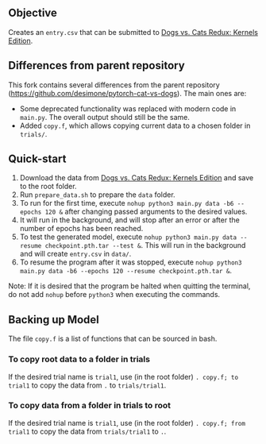 ## Objective

Creates an `entry.csv` that can be submitted to [Dogs vs. Cats Redux: Kernels Edition](https://www.kaggle.com/c/dogs-vs-cats-redux-kernels-edition/).

## Differences from parent repository

This fork contains several differences from the parent repository (https://github.com/desimone/pytorch-cat-vs-dogs). The main ones are:
- Some deprecated functionality was replaced with modern code in `main.py`. The overall output should still be the same.
- Added `copy.f`, which allows copying current data to a chosen folder in `trials/`.

## Quick-start

1. Download the data from [Dogs vs. Cats Redux: Kernels Edition](https://www.kaggle.com/c/dogs-vs-cats-redux-kernels-edition/) and save to the root folder.
2. Run `prepare_data.sh` to prepare the `data` folder.
2. To run for the first time, execute `nohup python3 main.py data -b6 --epochs 120 &` after changing passed arguments to the desired values.
3. It will run in the background, and will stop after an error or after the number of epochs has been reached.
4. To test the generated model, execute `nohup python3 main.py data --resume checkpoint.pth.tar --test &`. This will run in the background and will create `entry.csv` in `data/`.
5. To resume the program after it was stopped, execute `nohup python3 main.py data -b6 --epochs 120 --resume checkpoint.pth.tar &`.

Note: If it is desired that the program be halted when quitting the terminal, do not add `nohup` before `python3` when executing the commands.

## Backing up Model

The file `copy.f` is a list of functions that can be sourced in bash. 

### To copy root data to a folder in trials
If the desired trial name is `trial1`, use (in the root folder) `. copy.f; to trial1` to copy the data from `.` to `trials/trial1`.

### To copy data from a folder in trials to root
If the desired trial name is `trial1`, use (in the root folder) `. copy.f; from trial1` to copy the data from `trials/trial1` to `.`. 
